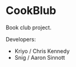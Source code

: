 CookBlub
========

Book club project.

Developers: 

 - Kriyo / Chris Kennedy
 - Snig  / Aaron Sinnott
